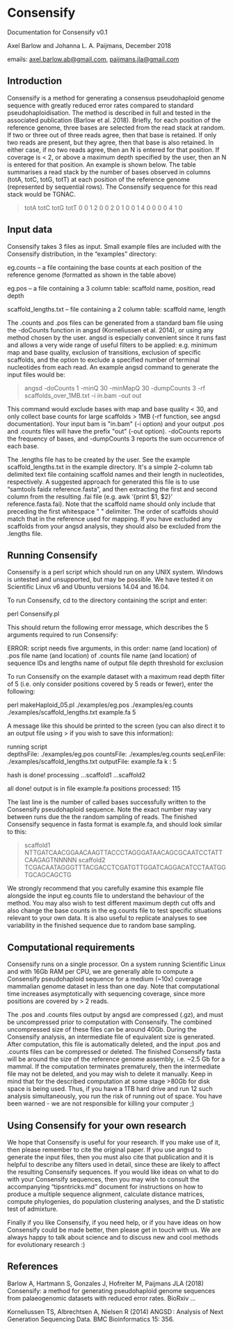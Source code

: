 # Consensify

Documentation for Consensify v0.1

Axel Barlow and Johanna L. A. Paijmans, December 2018

emails: axel.barlow.ab@gmail.com, paijmans.jla@gmail.com


## Introduction
Consensify is a method for generating a consensus pseudohaploid genome sequence with greatly reduced error rates compared to standard pseudohaploidisation. The method is described in full and tested in the associated publication (Barlow et al. 2018). Briefly, for each position of the reference genome, three bases are selected from the read stack at random. If two or three out of three reads agree, then that base is retained. If only two reads are present, but they agree, then that base is also retained. In either case, if no two reads agree, then an N is entered for that position. If coverage is < 2, or above a maximum depth specified by the user, then an N is entered for that position. An example is shown below. The table summarises a read stack by the number of bases observed in columns (totA, totC, totG, totT) at each position of the reference genome (represented by sequential rows). The Consensify sequence for this read stack would be TGNAC.

>totA	totC	totG	totT
0	0	1	2
0	0	2	0
1	0	0	1
4	0	0	0
0	4	1	0


## Input data
Consensify takes 3 files as input. Small example files are included with the Consensify distribution, in the “examples” directory:

eg.counts – a file containing the base counts at each position of the reference genome (formatted as shown in the table above)

eg.pos – a file containing a 3 column table: scaffold name, position, read depth

scaffold_lengths.txt – file containing a 2 column table: scaffold name, length

The .counts and .pos files can be generated from a standard bam file using the -doCounts function in angsd (Korneliussen et al. 2014), or using any method chosen by the user. angsd is especially convenient since it runs fast and allows a very wide range of useful filters to be applied: e.g. minimum map and base quality, exclusion of transitions, exclusion of specific scaffolds, and the option to exclude a specified number of terminal nucleotides from each read. An example angsd command to generate the input files would be:

> angsd -doCounts 1 -minQ 30 -minMapQ 30 -dumpCounts 3 -rf scaffolds_over_1MB.txt -i in.bam -out out

This command would exclude bases with map and base quality < 30, and only collect base counts for large scaffolds > 1MB (-rf function, see angsd documentation). Your input bam is "in.bam" (-i option) and your output .pos and .counts files will have the prefix "out" (-out option). -doCounts reports the frequency of bases, and -dumpCounts  3 reports the sum occurrence of each base. 

The .lengths file has to be created by the user. See the example scaffold_lengths.txt in the example directory. It's a simple 2-column tab delimited text file containing scaffold names and their length in nucleotides, respectively. A suggested approach for generated this file is to use “samtools faidx reference.fasta”, and then extracting the first and second column from the resulting .fai file (e.g. awk ‘{print $1, $2}’ reference.fasta.fai). Note that the scaffold name should only include that preceding the first whitespace " " delimiter. The order of scaffolds should match that in the reference used for mapping. If you have excluded any scaffolds from your angsd analysis, they should also be excluded from the .lengths file. 


## Running Consensify
Consensify is a perl script which should run on any UNIX system. Windows is untested and unsupported, but may be possible. We have tested it on Scientific Linux v6 and Ubuntu versions 14.04 and 16.04. 

To run Consensify, cd to the directory containing the script and enter:

perl Consensify.pl

This should return the following error message, which describes the 5 arguments required to run Consensify:

ERROR: script needs five arguments, in this order:
    name (and location) of .pos file
    name (and location) of .counts file
    name (and location) of sequence IDs and lengths
    name of output file
    depth threshold for exclusion

To run Consensify on the example dataset with a maximum read depth filter of 5 (i.e. only consider positions covered by 5 reads or fewer), enter the following:

perl makeHaploid_05.pl ./examples/eg.pos ./examples/eg.counts ./examples/scaffold_lengths.txt example.fa 5

A message like this should  be printed to the screen (you can also direct it to an output file using > if you wish to save this information):

running script  
      depthsFile: ./examples/eg.pos
      countsFile: ./examples/eg.counts
      seqLenFile: ./examples/scaffold_lengths.txt
      outputFile: example.fa
      k         : 5         

hash is done! 
processing 
   ...scaffold1
   ...scaffold2

 all done! output is in file example.fa
positions processed: 115

The last line is the number of called bases successfully written to the Consensify pseudohaploid sequence. Note the exact number may vary between runs due the the random sampling of reads. The finished Consensify sequence in fasta format is example.fa, and should look similar to this:

>scaffold1
NTTGATCAACGGAACAAGTTACCCTAGGGATAACAGCGCAATCCTATTCAAGAGTNNNNN
>scaffold2
TCGACAATAGGGTTTACGACCTCGATGTTGGATCAGGACATCCTAATGGTGCAGCAGCTG

We strongly recommend that you carefully examine this example file alongside the input eg.counts file to understand the behaviour of the method. You may also wish to test different maximum depth cut offs and also change the base counts in the eg.counts file to test specific situations relevant to your own data. It is also useful to replicate analyses to see variability in the finished sequence due to random base sampling.


## Computational requirements
Consensify runs on a single processor. On a system running Scientific Linux and with 16Gb RAM per CPU, we are generally able to compute a Consensify pseudohaploid sequence for a medium (~10x) coverage mammalian genome dataset in less than one day. Note that computational time increases asymptotically with sequencing coverage, since more positions are covered by > 2 reads.

The .pos and .counts files output by angsd are compressed (.gz), and must be uncompressed prior to computation with Consensify. The combined uncompressed size of these files can be around 40Gb. During the Consensify analysis, an intermediate file of equivalent size is generated. After computation, this file is automatically deleted, and the input .pos and .counts files can be compressed or deleted. The finished Consensify fasta will be around the size of the reference genome assembly, i.e. ~2.5 Gb for a mammal. If the computation terminates prematurely, then the intermediate file may not be deleted, and you may wish to delete it manually. Keep in mind that for the described computation at some stage >80Gb for disk space is being used. Thus, if you have a 1TB hard drive and run 12 such analysis simultaneously, you run the risk of running out of space. You have been warned - we are not responsible for killing your computer ;) 


## Using Consensify for your own research
We hope that Consensify is useful for your research. If you make use of it, then please remember to cite the original paper. If you use angsd to generate the input files, then you must also cite that publication and it is helpful to describe any filters used in detail, since these are likely to affect the resulting Consensify sequences. If you would like ideas on what to do with your Consensify sequences, then you may wish to consult the accompanying “tipsntricks.md” document for instructions on how to produce a multiple sequence alignment, calculate distance matrices, compute phylogenies, do population clustering analyses, and the D statistic test of admixture.

Finally if you like Consensify, if you need help, or if you have ideas on how Consensify could be made better, then please get in touch with us. We are always happy to talk about science and to discuss new and cool methods for evolutionary research :) 


## References
Barlow A, Hartmann S, Gonzales J, Hofreiter M, Paijmans JLA (2018) Consensify: a method for generating pseudohaploid genome sequences from palaeogenomic datasets with reduced error rates.  BioRxiv ...

Korneliussen TS, Albrechtsen A, Nielsen R (2014) ANGSD : Analysis of Next Generation Sequencing Data. BMC Bioinformatics 15: 356.
